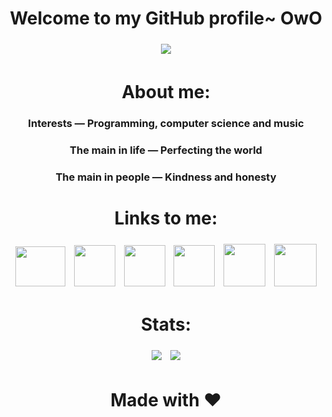 <h1 align="center">Welcome to my GitHub profile~ OwO</h1>

<p align="center">
  <a href="https://vk.com/mtdru"><img src="https://user-images.githubusercontent.com/74720936/122591769-a446c680-d08d-11eb-9a2b-3ac2de6f1f7a.png" hspace="5"vspace="5"></a>
</p>

<h1 align="center">About me:</h1>

<h3 align="center">Interests — Programming, computer science and music</h3>
<h3 align="center">The main in life — Perfecting the world</h3>
<h3 align="center">The main in people — Kindness and honesty</h3>

#

<h1 align="center">Links to me:</h1>
<p align="center">
  <a href="https://twitter.com/DezlowNG/"><img src="https://user-images.githubusercontent.com/74720936/132025348-86714aa5-f553-4f39-9416-fb3d89dbefd1.png" width="80" height="64" hspace="5"vspace="5"></a>
  <a href="https://facebook.com/dezlowfb/"><img src="https://user-images.githubusercontent.com/74720936/132026072-5661a1ce-0dfd-46e2-8422-fab80eae793c.png" width="66" height="66" hspace="5"vspace="5"></a>
  <a href="https://www.reddit.com/user/DezlowNG"><img src="https://user-images.githubusercontent.com/74720936/132026879-5e884ec9-1b84-49fd-b828-191d1e4d6d50.png" width="66" height="66" hspace="5"vspace="5"></a>
  <a href="https://vk.com/dezlow"><img src="https://user-images.githubusercontent.com/74720936/132030749-02d92f11-0952-4aec-9a9b-d26a74a9dda6.png" width="66" height="66" hspace="5"vspace="5"></a>
  <a href="https://open.spotify.com/user/31z32d5odfyuyyykagdvmfpzhwpy/"><img src="https://user-images.githubusercontent.com/74720936/132031299-50c37d03-5bec-48f3-bada-37c114b0f528.png" width="67" height="68" hspace="5"vspace="5"></a>
  <a href="https://t.me/dezlow"><img src="https://user-images.githubusercontent.com/74720936/132041660-8292fac7-5af8-41b1-ae5d-c47ebec0f139.png" width="68" height="68" hspace="5"vspace="5"></a>
</p>

<h1 align="center">Stats:</h1>
<p align="center">
  <a href="https://wakatime.com/@Dezlow"><img src="https://github-readme-stats.vercel.app/api/wakatime?username=Dezlow&langs_count=5&theme=dark&range=all_time" hspace="5"vspace="5"></a>
  <a href="https://github.com/DezlowNG"><img src="https://github-readme-stats.vercel.app/api/?username=DezlowNG&include_all_commits=true&theme=dark" hspace="5"vspace="5"></a>
</p>

#
  
<h1 align="center">Made with ❤️</h1>
